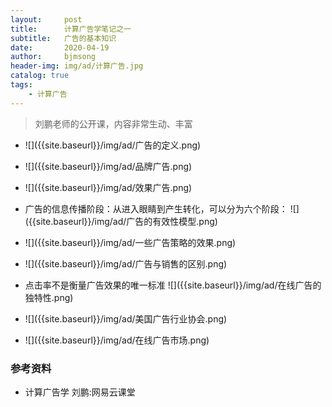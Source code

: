 ```yaml
---
layout:     post
title:      计算广告学笔记之一
subtitle:   广告的基本知识
date:       2020-04-19
author:     bjmsong
header-img: img/ad/计算广告.jpg
catalog: true
tags:
    - 计算广告
---
```

>刘鹏老师的公开课，内容非常生动、丰富



<ul> 
<li markdown="1">
![]({{site.baseurl}}/img/ad/广告的定义.png) 
</li> 
</ul> 

<ul> 
<li markdown="1">
![]({{site.baseurl}}/img/ad/品牌广告.png) 
</li> 
</ul> 

<ul> 
<li markdown="1">
![]({{site.baseurl}}/img/ad/效果广告.png) 
</li> 
</ul> 

<ul> 
<li markdown="1">
广告的信息传播阶段：从进入眼睛到产生转化，可以分为六个阶段：
![]({{site.baseurl}}/img/ad/广告的有效性模型.png) 
</li> 
</ul> 

<ul> 
<li markdown="1">
![]({{site.baseurl}}/img/ad/一些广告策略的效果.png) 
</li> 
</ul> 

<ul> 
<li markdown="1">
![]({{site.baseurl}}/img/ad/广告与销售的区别.png) 
</li> 
</ul> 

<ul> 
<li markdown="1">
点击率不是衡量广告效果的唯一标准
![]({{site.baseurl}}/img/ad/在线广告的独特性.png) 
</li> 
</ul> 

<ul> 
<li markdown="1">
![]({{site.baseurl}}/img/ad/美国广告行业协会.png) 
</li> 
</ul> 

<ul> 
<li markdown="1">
![]({{site.baseurl}}/img/ad/在线广告市场.png) 
</li> 
</ul> 

















### 参考资料

- 计算广告学 刘鹏:网易云课堂
